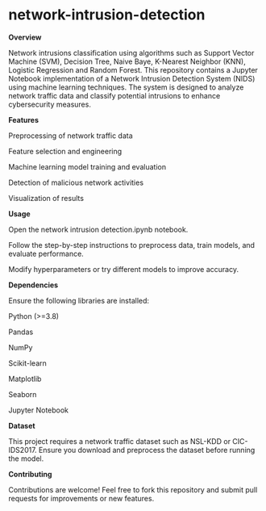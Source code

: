 # network-intrusion-detection
**Overview**

Network intrusions classification using algorithms such as Support Vector Machine (SVM), Decision Tree, Naive Baye, K-Nearest Neighbor (KNN), Logistic Regression and Random Forest.
This repository contains a Jupyter Notebook implementation of a Network Intrusion Detection System (NIDS) using machine learning techniques. The system is designed to analyze network traffic data and classify potential intrusions to enhance cybersecurity measures.


**Features**

Preprocessing of network traffic data

Feature selection and engineering

Machine learning model training and evaluation

Detection of malicious network activities

Visualization of results

**Usage**

Open the network intrusion detection.ipynb notebook.

Follow the step-by-step instructions to preprocess data, train models, and evaluate performance.

Modify hyperparameters or try different models to improve accuracy.

**Dependencies**

Ensure the following libraries are installed:

Python (>=3.8)

Pandas

NumPy

Scikit-learn

Matplotlib

Seaborn

Jupyter Notebook

**Dataset**

This project requires a network traffic dataset such as NSL-KDD or CIC-IDS2017. Ensure you download and preprocess the dataset before running the model.

**Contributing**

Contributions are welcome! Feel free to fork this repository and submit pull requests for improvements or new features.
